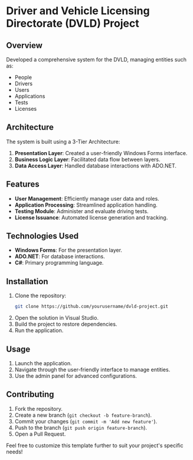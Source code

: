 # Driver and Vehicle Licensing Directorate (DVLD) Project

## Overview
Developed a comprehensive system for the DVLD, managing entities such as:
- People
- Drivers
- Users
- Applications
- Tests
- Licenses

## Architecture
The system is built using a 3-Tier Architecture:
1. **Presentation Layer**: Created a user-friendly Windows Forms interface.
2. **Business Logic Layer**: Facilitated data flow between layers.
3. **Data Access Layer**: Handled database interactions with ADO.NET.

## Features
- **User Management**: Efficiently manage user data and roles.
- **Application Processing**: Streamlined application handling.
- **Testing Module**: Administer and evaluate driving tests.
- **License Issuance**: Automated license generation and tracking.

## Technologies Used
- **Windows Forms**: For the presentation layer.
- **ADO.NET**: For database interactions.
- **C#**: Primary programming language.

## Installation
1. Clone the repository:
    ```bash
    git clone https://github.com/yourusername/dvld-project.git
    ```
2. Open the solution in Visual Studio.
3. Build the project to restore dependencies.
4. Run the application.

## Usage
1. Launch the application.
2. Navigate through the user-friendly interface to manage entities.
3. Use the admin panel for advanced configurations.

## Contributing
1. Fork the repository.
2. Create a new branch (`git checkout -b feature-branch`).
3. Commit your changes (`git commit -m 'Add new feature'`).
4. Push to the branch (`git push origin feature-branch`).
5. Open a Pull Request.

Feel free to customize this template further to suit your project's specific needs!
